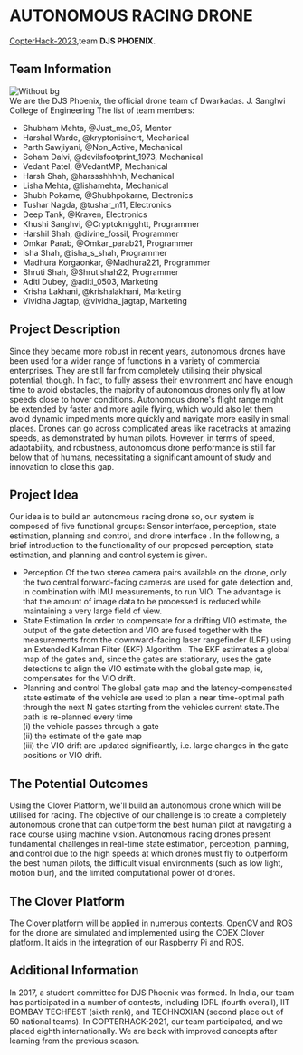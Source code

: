# AUTONOMOUS RACING DRONE
[CopterHack-2023](copterhack2023.md),team **DJS PHOENIX**.

## Team Information
![Without bg](https://user-images.githubusercontent.com/93365067/195973101-0bea8e55-ba1f-4f0d-b036-a5c7a04ab51e.png)<br/>
We are the DJS Phoenix, the official drone team of Dwarkadas. J. Sanghvi College of Engineering
The list of team members:

* Shubham Mehta, @Just_me_05, Mentor
* Harshal Warde, @kryptonisinert, Mechanical
* Parth Sawjiyani, @Non_Active, Mechanical
* Soham Dalvi, @devilsfootprint_1973, Mechanical
* Vedant Patel, @VedantMP, Mechanical 
* Harsh Shah, @harssshhhhh, Mechanical
* Lisha Mehta, @lishamehta, Mechanical
* Shubh Pokarne, @Shubhpokarne, Electronics
* Tushar Nagda, @tushar_n11, Electronics
* Deep Tank, @Kraven, Electronics
* Khushi Sanghvi, @Cryptoknigghtt, Programmer
* Harshil Shah, @divine_fossil, Programmer
* Omkar Parab, @Omkar_parab21, Programmer
* Isha Shah, @isha_s_shah, Programmer
* Madhura Korgaonkar, @Madhura221, Programmer
* Shruti Shah, @Shrutishah22, Programmer
* Aditi Dubey, @aditi_0503, Marketing
* Krisha Lakhani, @krishalakhani, Marketing 
* Vividha Jagtap, @vividha_jagtap, Marketing
## Project Description
Since they became more robust in recent years, autonomous drones have been used for a wider range of functions in a variety of commercial enterprises. They are still far from completely utilising their physical potential, though. In fact, to fully assess their environment and have enough time to avoid obstacles, the majority of autonomous drones only fly at low speeds close to hover conditions. Autonomous drone's flight range might be extended by faster and more agile flying, which would also let them avoid dynamic impediments more quickly and navigate more easily in small places. Drones can go across complicated areas like racetracks at amazing speeds, as demonstrated by human pilots. However, in terms of speed, adaptability, and robustness, autonomous drone performance is still far below that of humans, necessitating a significant amount of study and innovation to close this gap.

## Project Idea
Our idea is to build an autonomous racing drone so, our system is composed of five functional groups: Sensor interface, perception, state estimation, planning and control, and drone interface . In the following, a brief introduction to the functionality of our proposed perception, state estimation, and planning and control system is given.
* Perception
  Of the two stereo camera pairs available on the drone, only the two central forward-facing cameras are used for gate detection  and, in combination with IMU measurements, to run VIO. The advantage is that the amount of image data to be processed is reduced while maintaining a very large field of view.
* State Estimation 
  In order to compensate for a drifting VIO estimate, the output of the gate detection and VIO are fused together with the measurements from the downward-facing laser rangefinder (LRF) using an Extended Kalman Filter (EKF) Algorithm . The EKF estimates a global map of the gates and, since the gates are stationary, uses the gate detections to align the VIO estimate with the global gate map, ie, compensates for the VIO drift.
* Planning and control
  The global gate map and the latency-compensated state estimate of the vehicle are used to plan a near time-optimal path through the next N gates starting from the vehicles current state.The path is re-planned every time<br/>
    (i) the vehicle passes through a gate<br/>
    (ii) the estimate of the gate map<br/>
    (iii) the VIO drift are updated significantly, i.e. large changes in the gate positions or VIO drift.

## The Potential Outcomes
Using the Clover Platform, we'll build an autonomous drone which will be utilised for racing. The objective of our challenge is to create a completely autonomous drone that can outperform the best human pilot at navigating a race course using machine vision. Autonomous racing drones present fundamental challenges in real-time state estimation, perception, planning, and control due to the high speeds at which drones must fly to outperform the best human pilots, the difficult visual environments (such as low light, motion blur), and the limited computational power of drones.

## The Clover Platform
The Clover platform will be applied in numerous contexts. OpenCV and ROS for the drone are simulated and implemented using the COEX Clover platform. It aids in the integration of our Raspberry Pi and ROS.

## Additional Information
In 2017, a student committee for DJS Phoenix was formed. In India, our team has participated in a number of contests, including IDRL (fourth overall), IIT BOMBAY TECHFEST (sixth rank), and TECHNOXIAN (second place out of 50 national teams).
In COPTERHACK-2021, our team participated, and we placed eighth internationally. We are back with improved concepts after learning from the previous season.
    
